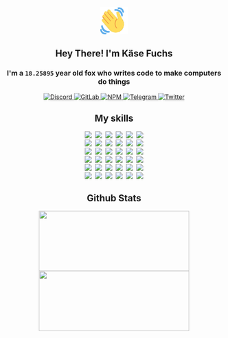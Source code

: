 <div><p align=center><img src=./resources/images/wave.gif width=64px height=64px></p><h2 align=center>Hey There! I'm Käse Fuchs</h2><h3 align=center>I'm a <code>18.25895</code> year old fox who writes code to make computers do things</h3><p align=center><a href=https://discord.com/users/507526681125322772><img alt=Discord src="https://img.shields.io/badge/Discord-5865F2?logo=discord&logoColor=white&style=flat-square#df1c176d34213c9638dac4273a67cb19"> </a><a href=https://gitlab.com/kasefuchs><img alt=GitLab src="https://img.shields.io/badge/GitLab-330F63?logo=gitlab&logoColor=white&style=flat-square#df1c176d34213c9638dac4273a67cb19"> </a><a href=https://npmjs.com/~kasefuchs><img alt=NPM src="https://img.shields.io/badge/NPM-CB3837?logo=npm&logoColor=white&style=flat-square#df1c176d34213c9638dac4273a67cb19"> </a><a href=https://t.me/kasefuchs><img alt=Telegram src="https://img.shields.io/badge/Telegram-2CA5E0?logo=telegram&logoColor=white&style=flat-square#df1c176d34213c9638dac4273a67cb19"> </a><a href=https://twitter.com/kasefuchs><img alt=Twitter src="https://img.shields.io/badge/Twitter-1DA1F2?logo=twitter&logoColor=white&style=flat-square#df1c176d34213c9638dac4273a67cb19"></a></p><h2 align=center>My skills</h2><p align=center><a href=https://aws.amazon.com/ ><picture><source srcset="https://skillicons.dev/icons?i=aws&theme=dark#df1c176d34213c9638dac4273a67cb19" media="(prefers-color-scheme: dark)"><source srcset="https://skillicons.dev/icons?i=aws&theme=light#df1c176d34213c9638dac4273a67cb19" media="(prefers-color-scheme: light), (prefers-color-scheme: no-preference)"><img src="https://skillicons.dev/icons?i=aws&theme=light#df1c176d34213c9638dac4273a67cb19"></picture></a>&nbsp;&nbsp;<a href=https://en.wikipedia.org/wiki/Bash_(Unix_shell)><picture><source srcset="https://skillicons.dev/icons?i=bash&theme=dark#df1c176d34213c9638dac4273a67cb19" media="(prefers-color-scheme: dark)"><source srcset="https://skillicons.dev/icons?i=bash&theme=light#df1c176d34213c9638dac4273a67cb19" media="(prefers-color-scheme: light), (prefers-color-scheme: no-preference)"><img src="https://skillicons.dev/icons?i=bash&theme=light#df1c176d34213c9638dac4273a67cb19"></picture></a>&nbsp;&nbsp;<a href=https://discord.com/developers/docs><picture><source srcset="https://skillicons.dev/icons?i=bots&theme=dark#df1c176d34213c9638dac4273a67cb19" media="(prefers-color-scheme: dark)"><source srcset="https://skillicons.dev/icons?i=bots&theme=light#df1c176d34213c9638dac4273a67cb19" media="(prefers-color-scheme: light), (prefers-color-scheme: no-preference)"><img src="https://skillicons.dev/icons?i=bots&theme=light#df1c176d34213c9638dac4273a67cb19"></picture></a>&nbsp;&nbsp;<a href=https://www.cloudflare.com/ ><picture><source srcset="https://skillicons.dev/icons?i=cloudflare&theme=dark#df1c176d34213c9638dac4273a67cb19" media="(prefers-color-scheme: dark)"><source srcset="https://skillicons.dev/icons?i=cloudflare&theme=light#df1c176d34213c9638dac4273a67cb19" media="(prefers-color-scheme: light), (prefers-color-scheme: no-preference)"><img src="https://skillicons.dev/icons?i=cloudflare&theme=light#df1c176d34213c9638dac4273a67cb19"></picture></a>&nbsp;&nbsp;<a href=https://en.wikipedia.org/wiki/CSS><picture><source srcset="https://skillicons.dev/icons?i=css&theme=dark#df1c176d34213c9638dac4273a67cb19" media="(prefers-color-scheme: dark)"><source srcset="https://skillicons.dev/icons?i=css&theme=light#df1c176d34213c9638dac4273a67cb19" media="(prefers-color-scheme: light), (prefers-color-scheme: no-preference)"><img src="https://skillicons.dev/icons?i=css&theme=light#df1c176d34213c9638dac4273a67cb19"></picture></a>&nbsp;&nbsp;<a href=https://www.docker.com/ ><picture><source srcset="https://skillicons.dev/icons?i=docker&theme=dark#df1c176d34213c9638dac4273a67cb19" media="(prefers-color-scheme: dark)"><source srcset="https://skillicons.dev/icons?i=docker&theme=light#df1c176d34213c9638dac4273a67cb19" media="(prefers-color-scheme: light), (prefers-color-scheme: no-preference)"><img src="https://skillicons.dev/icons?i=docker&theme=light#df1c176d34213c9638dac4273a67cb19"></picture></a><br><a href=https://www.electronjs.org/ ><picture><source srcset="https://skillicons.dev/icons?i=electron&theme=dark#df1c176d34213c9638dac4273a67cb19" media="(prefers-color-scheme: dark)"><source srcset="https://skillicons.dev/icons?i=electron&theme=light#df1c176d34213c9638dac4273a67cb19" media="(prefers-color-scheme: light), (prefers-color-scheme: no-preference)"><img src="https://skillicons.dev/icons?i=electron&theme=light#df1c176d34213c9638dac4273a67cb19"></picture></a>&nbsp;&nbsp;<a href=https://expressjs.com/ ><picture><source srcset="https://skillicons.dev/icons?i=express&theme=dark#df1c176d34213c9638dac4273a67cb19" media="(prefers-color-scheme: dark)"><source srcset="https://skillicons.dev/icons?i=express&theme=light#df1c176d34213c9638dac4273a67cb19" media="(prefers-color-scheme: light), (prefers-color-scheme: no-preference)"><img src="https://skillicons.dev/icons?i=express&theme=light#df1c176d34213c9638dac4273a67cb19"></picture></a>&nbsp;&nbsp;<a href=https://www.figma.com/ ><picture><source srcset="https://skillicons.dev/icons?i=figma&theme=dark#df1c176d34213c9638dac4273a67cb19" media="(prefers-color-scheme: dark)"><source srcset="https://skillicons.dev/icons?i=figma&theme=light#df1c176d34213c9638dac4273a67cb19" media="(prefers-color-scheme: light), (prefers-color-scheme: no-preference)"><img src="https://skillicons.dev/icons?i=figma&theme=light#df1c176d34213c9638dac4273a67cb19"></picture></a>&nbsp;&nbsp;<a href=https://firebase.google.com/ ><picture><source srcset="https://skillicons.dev/icons?i=firebase&theme=dark#df1c176d34213c9638dac4273a67cb19" media="(prefers-color-scheme: dark)"><source srcset="https://skillicons.dev/icons?i=firebase&theme=light#df1c176d34213c9638dac4273a67cb19" media="(prefers-color-scheme: light), (prefers-color-scheme: no-preference)"><img src="https://skillicons.dev/icons?i=firebase&theme=light#df1c176d34213c9638dac4273a67cb19"></picture></a>&nbsp;&nbsp;<a href=https://flask.palletsprojects.com/ ><picture><source srcset="https://skillicons.dev/icons?i=flask&theme=dark#df1c176d34213c9638dac4273a67cb19" media="(prefers-color-scheme: dark)"><source srcset="https://skillicons.dev/icons?i=flask&theme=light#df1c176d34213c9638dac4273a67cb19" media="(prefers-color-scheme: light), (prefers-color-scheme: no-preference)"><img src="https://skillicons.dev/icons?i=flask&theme=light#df1c176d34213c9638dac4273a67cb19"></picture></a>&nbsp;&nbsp;<a href=https://cloud.google.com/ ><picture><source srcset="https://skillicons.dev/icons?i=gcp&theme=dark#df1c176d34213c9638dac4273a67cb19" media="(prefers-color-scheme: dark)"><source srcset="https://skillicons.dev/icons?i=gcp&theme=light#df1c176d34213c9638dac4273a67cb19" media="(prefers-color-scheme: light), (prefers-color-scheme: no-preference)"><img src="https://skillicons.dev/icons?i=gcp&theme=light#df1c176d34213c9638dac4273a67cb19"></picture></a><br><a href=https://git-scm.com/ ><picture><source srcset="https://skillicons.dev/icons?i=git&theme=dark#df1c176d34213c9638dac4273a67cb19" media="(prefers-color-scheme: dark)"><source srcset="https://skillicons.dev/icons?i=git&theme=light#df1c176d34213c9638dac4273a67cb19" media="(prefers-color-scheme: light), (prefers-color-scheme: no-preference)"><img src="https://skillicons.dev/icons?i=git&theme=light#df1c176d34213c9638dac4273a67cb19"></picture></a>&nbsp;&nbsp;<a href=https://github.com/ ><picture><source srcset="https://skillicons.dev/icons?i=github&theme=dark#df1c176d34213c9638dac4273a67cb19" media="(prefers-color-scheme: dark)"><source srcset="https://skillicons.dev/icons?i=github&theme=light#df1c176d34213c9638dac4273a67cb19" media="(prefers-color-scheme: light), (prefers-color-scheme: no-preference)"><img src="https://skillicons.dev/icons?i=github&theme=light#df1c176d34213c9638dac4273a67cb19"></picture></a>&nbsp;&nbsp;<a href=https://gitlab.com/ ><picture><source srcset="https://skillicons.dev/icons?i=gitlab&theme=dark#df1c176d34213c9638dac4273a67cb19" media="(prefers-color-scheme: dark)"><source srcset="https://skillicons.dev/icons?i=gitlab&theme=light#df1c176d34213c9638dac4273a67cb19" media="(prefers-color-scheme: light), (prefers-color-scheme: no-preference)"><img src="https://skillicons.dev/icons?i=gitlab&theme=light#df1c176d34213c9638dac4273a67cb19"></picture></a>&nbsp;&nbsp;<a href=https://www.heroku.com/ ><picture><source srcset="https://skillicons.dev/icons?i=heroku&theme=dark#df1c176d34213c9638dac4273a67cb19" media="(prefers-color-scheme: dark)"><source srcset="https://skillicons.dev/icons?i=heroku&theme=light#df1c176d34213c9638dac4273a67cb19" media="(prefers-color-scheme: light), (prefers-color-scheme: no-preference)"><img src="https://skillicons.dev/icons?i=heroku&theme=light#df1c176d34213c9638dac4273a67cb19"></picture></a>&nbsp;&nbsp;<a href=https://en.wikipedia.org/wiki/HTML><picture><source srcset="https://skillicons.dev/icons?i=html&theme=dark#df1c176d34213c9638dac4273a67cb19" media="(prefers-color-scheme: dark)"><source srcset="https://skillicons.dev/icons?i=html&theme=light#df1c176d34213c9638dac4273a67cb19" media="(prefers-color-scheme: light), (prefers-color-scheme: no-preference)"><img src="https://skillicons.dev/icons?i=html&theme=light#df1c176d34213c9638dac4273a67cb19"></picture></a>&nbsp;&nbsp;<a href=https://en.wikipedia.org/wiki/JavaScript><picture><source srcset="https://skillicons.dev/icons?i=js&theme=dark#df1c176d34213c9638dac4273a67cb19" media="(prefers-color-scheme: dark)"><source srcset="https://skillicons.dev/icons?i=js&theme=light#df1c176d34213c9638dac4273a67cb19" media="(prefers-color-scheme: light), (prefers-color-scheme: no-preference)"><img src="https://skillicons.dev/icons?i=js&theme=light#df1c176d34213c9638dac4273a67cb19"></picture></a><br><a href=https://en.wikipedia.org/wiki/Linux><picture><source srcset="https://skillicons.dev/icons?i=linux&theme=dark#df1c176d34213c9638dac4273a67cb19" media="(prefers-color-scheme: dark)"><source srcset="https://skillicons.dev/icons?i=linux&theme=light#df1c176d34213c9638dac4273a67cb19" media="(prefers-color-scheme: light), (prefers-color-scheme: no-preference)"><img src="https://skillicons.dev/icons?i=linux&theme=light#df1c176d34213c9638dac4273a67cb19"></picture></a>&nbsp;&nbsp;<a href=https://mui.com/ ><picture><source srcset="https://skillicons.dev/icons?i=materialui&theme=dark#df1c176d34213c9638dac4273a67cb19" media="(prefers-color-scheme: dark)"><source srcset="https://skillicons.dev/icons?i=materialui&theme=light#df1c176d34213c9638dac4273a67cb19" media="(prefers-color-scheme: light), (prefers-color-scheme: no-preference)"><img src="https://skillicons.dev/icons?i=materialui&theme=light#df1c176d34213c9638dac4273a67cb19"></picture></a>&nbsp;&nbsp;<a href=https://en.wikipedia.org/wiki/Markdown><picture><source srcset="https://skillicons.dev/icons?i=md&theme=dark#df1c176d34213c9638dac4273a67cb19" media="(prefers-color-scheme: dark)"><source srcset="https://skillicons.dev/icons?i=md&theme=light#df1c176d34213c9638dac4273a67cb19" media="(prefers-color-scheme: light), (prefers-color-scheme: no-preference)"><img src="https://skillicons.dev/icons?i=md&theme=light#df1c176d34213c9638dac4273a67cb19"></picture></a>&nbsp;&nbsp;<a href=https://www.mongodb.com/ ><picture><source srcset="https://skillicons.dev/icons?i=mongodb&theme=dark#df1c176d34213c9638dac4273a67cb19" media="(prefers-color-scheme: dark)"><source srcset="https://skillicons.dev/icons?i=mongodb&theme=light#df1c176d34213c9638dac4273a67cb19" media="(prefers-color-scheme: light), (prefers-color-scheme: no-preference)"><img src="https://skillicons.dev/icons?i=mongodb&theme=light#df1c176d34213c9638dac4273a67cb19"></picture></a>&nbsp;&nbsp;<a href=https://www.mysql.com/ ><picture><source srcset="https://skillicons.dev/icons?i=mysql&theme=dark#df1c176d34213c9638dac4273a67cb19" media="(prefers-color-scheme: dark)"><source srcset="https://skillicons.dev/icons?i=mysql&theme=light#df1c176d34213c9638dac4273a67cb19" media="(prefers-color-scheme: light), (prefers-color-scheme: no-preference)"><img src="https://skillicons.dev/icons?i=mysql&theme=light#df1c176d34213c9638dac4273a67cb19"></picture></a>&nbsp;&nbsp;<a href=https://nextjs.org/ ><picture><source srcset="https://skillicons.dev/icons?i=nextjs&theme=dark#df1c176d34213c9638dac4273a67cb19" media="(prefers-color-scheme: dark)"><source srcset="https://skillicons.dev/icons?i=nextjs&theme=light#df1c176d34213c9638dac4273a67cb19" media="(prefers-color-scheme: light), (prefers-color-scheme: no-preference)"><img src="https://skillicons.dev/icons?i=nextjs&theme=light#df1c176d34213c9638dac4273a67cb19"></picture></a><br><a href=https://nodejs.org/en/ ><picture><source srcset="https://skillicons.dev/icons?i=nodejs&theme=dark#df1c176d34213c9638dac4273a67cb19" media="(prefers-color-scheme: dark)"><source srcset="https://skillicons.dev/icons?i=nodejs&theme=light#df1c176d34213c9638dac4273a67cb19" media="(prefers-color-scheme: light), (prefers-color-scheme: no-preference)"><img src="https://skillicons.dev/icons?i=nodejs&theme=light#df1c176d34213c9638dac4273a67cb19"></picture></a>&nbsp;&nbsp;<a href=https://www.postgresql.org/ ><picture><source srcset="https://skillicons.dev/icons?i=postgres&theme=dark#df1c176d34213c9638dac4273a67cb19" media="(prefers-color-scheme: dark)"><source srcset="https://skillicons.dev/icons?i=postgres&theme=light#df1c176d34213c9638dac4273a67cb19" media="(prefers-color-scheme: light), (prefers-color-scheme: no-preference)"><img src="https://skillicons.dev/icons?i=postgres&theme=light#df1c176d34213c9638dac4273a67cb19"></picture></a>&nbsp;&nbsp;<a href=https://learn.microsoft.com/en-us/powershell/ ><picture><source srcset="https://skillicons.dev/icons?i=powershell&theme=dark#df1c176d34213c9638dac4273a67cb19" media="(prefers-color-scheme: dark)"><source srcset="https://skillicons.dev/icons?i=powershell&theme=light#df1c176d34213c9638dac4273a67cb19" media="(prefers-color-scheme: light), (prefers-color-scheme: no-preference)"><img src="https://skillicons.dev/icons?i=powershell&theme=light#df1c176d34213c9638dac4273a67cb19"></picture></a>&nbsp;&nbsp;<a href=https://www.python.org/ ><picture><source srcset="https://skillicons.dev/icons?i=py&theme=dark#df1c176d34213c9638dac4273a67cb19" media="(prefers-color-scheme: dark)"><source srcset="https://skillicons.dev/icons?i=py&theme=light#df1c176d34213c9638dac4273a67cb19" media="(prefers-color-scheme: light), (prefers-color-scheme: no-preference)"><img src="https://skillicons.dev/icons?i=py&theme=light#df1c176d34213c9638dac4273a67cb19"></picture></a>&nbsp;&nbsp;<a href=https://www.raspberrypi.org/ ><picture><source srcset="https://skillicons.dev/icons?i=raspberrypi&theme=dark#df1c176d34213c9638dac4273a67cb19" media="(prefers-color-scheme: dark)"><source srcset="https://skillicons.dev/icons?i=raspberrypi&theme=light#df1c176d34213c9638dac4273a67cb19" media="(prefers-color-scheme: light), (prefers-color-scheme: no-preference)"><img src="https://skillicons.dev/icons?i=raspberrypi&theme=light#df1c176d34213c9638dac4273a67cb19"></picture></a>&nbsp;&nbsp;<a href=https://reactjs.org/ ><picture><source srcset="https://skillicons.dev/icons?i=react&theme=dark#df1c176d34213c9638dac4273a67cb19" media="(prefers-color-scheme: dark)"><source srcset="https://skillicons.dev/icons?i=react&theme=light#df1c176d34213c9638dac4273a67cb19" media="(prefers-color-scheme: light), (prefers-color-scheme: no-preference)"><img src="https://skillicons.dev/icons?i=react&theme=light#df1c176d34213c9638dac4273a67cb19"></picture></a><br><a href=https://redux.js.org/ ><picture><source srcset="https://skillicons.dev/icons?i=redux&theme=dark#df1c176d34213c9638dac4273a67cb19" media="(prefers-color-scheme: dark)"><source srcset="https://skillicons.dev/icons?i=redux&theme=light#df1c176d34213c9638dac4273a67cb19" media="(prefers-color-scheme: light), (prefers-color-scheme: no-preference)"><img src="https://skillicons.dev/icons?i=redux&theme=light#df1c176d34213c9638dac4273a67cb19"></picture></a>&nbsp;&nbsp;<a href=https://en.wikipedia.org/wiki/Regular_expression><picture><source srcset="https://skillicons.dev/icons?i=regex&theme=dark#df1c176d34213c9638dac4273a67cb19" media="(prefers-color-scheme: dark)"><source srcset="https://skillicons.dev/icons?i=regex&theme=light#df1c176d34213c9638dac4273a67cb19" media="(prefers-color-scheme: light), (prefers-color-scheme: no-preference)"><img src="https://skillicons.dev/icons?i=regex&theme=light#df1c176d34213c9638dac4273a67cb19"></picture></a>&nbsp;&nbsp;<a href=https://en.wikipedia.org/wiki/Sass_(stylesheet_language)><picture><source srcset="https://skillicons.dev/icons?i=sass&theme=dark#df1c176d34213c9638dac4273a67cb19" media="(prefers-color-scheme: dark)"><source srcset="https://skillicons.dev/icons?i=sass&theme=light#df1c176d34213c9638dac4273a67cb19" media="(prefers-color-scheme: light), (prefers-color-scheme: no-preference)"><img src="https://skillicons.dev/icons?i=sass&theme=light#df1c176d34213c9638dac4273a67cb19"></picture></a>&nbsp;&nbsp;<a href=https://www.typescriptlang.org/ ><picture><source srcset="https://skillicons.dev/icons?i=ts&theme=dark#df1c176d34213c9638dac4273a67cb19" media="(prefers-color-scheme: dark)"><source srcset="https://skillicons.dev/icons?i=ts&theme=light#df1c176d34213c9638dac4273a67cb19" media="(prefers-color-scheme: light), (prefers-color-scheme: no-preference)"><img src="https://skillicons.dev/icons?i=ts&theme=light#df1c176d34213c9638dac4273a67cb19"></picture></a>&nbsp;&nbsp;<a href=https://unity.com/ ><picture><source srcset="https://skillicons.dev/icons?i=unity&theme=dark#df1c176d34213c9638dac4273a67cb19" media="(prefers-color-scheme: dark)"><source srcset="https://skillicons.dev/icons?i=unity&theme=light#df1c176d34213c9638dac4273a67cb19" media="(prefers-color-scheme: light), (prefers-color-scheme: no-preference)"><img src="https://skillicons.dev/icons?i=unity&theme=light#df1c176d34213c9638dac4273a67cb19"></picture></a>&nbsp;&nbsp;<a href=https://workers.cloudflare.com/ ><picture><source srcset="https://skillicons.dev/icons?i=workers&theme=dark#df1c176d34213c9638dac4273a67cb19" media="(prefers-color-scheme: dark)"><source srcset="https://skillicons.dev/icons?i=workers&theme=light#df1c176d34213c9638dac4273a67cb19" media="(prefers-color-scheme: light), (prefers-color-scheme: no-preference)"><img src="https://skillicons.dev/icons?i=workers&theme=light#df1c176d34213c9638dac4273a67cb19"></picture></a><br></p><h2 align=center>Github Stats</h2><p align=center><picture><source srcset="https://github-readme-stats-kasefuchs.vercel.app/api/?count_private=true&hide_border=true&hide_rank=true&line_height=20&hide_title=true&username=Kasefuchs&theme=dark#df1c176d34213c9638dac4273a67cb19" media="(prefers-color-scheme: dark)"><source srcset="https://github-readme-stats-kasefuchs.vercel.app/api/?count_private=true&hide_border=true&hide_rank=true&line_height=20&hide_title=true&username=Kasefuchs&theme=light#df1c176d34213c9638dac4273a67cb19" media="(prefers-color-scheme: light), (prefers-color-scheme: no-preference)"><img align=middle width=350 height=140 src="https://github-readme-stats-kasefuchs.vercel.app/api/?count_private=true&hide_border=true&hide_rank=true&line_height=20&hide_title=true&username=Kasefuchs&theme=light#df1c176d34213c9638dac4273a67cb19"></picture><picture><source srcset="https://github-readme-stats-kasefuchs.vercel.app/api/top-langs/?count_private=true&hide_border=true&layout=compact&username=Kasefuchs&theme=dark#df1c176d34213c9638dac4273a67cb19" media="(prefers-color-scheme: dark)"><source srcset="https://github-readme-stats-kasefuchs.vercel.app/api/top-langs/?count_private=true&hide_border=true&layout=compact&username=Kasefuchs&theme=light#df1c176d34213c9638dac4273a67cb19" media="(prefers-color-scheme: light), (prefers-color-scheme: no-preference)"><img align=middle width=350 height=140 src="https://github-readme-stats-kasefuchs.vercel.app/api/top-langs/?count_private=true&hide_border=true&layout=compact&username=Kasefuchs&theme=light#df1c176d34213c9638dac4273a67cb19"></picture></p><img src="https://hit.yhype.me/github/profile?user_id=64592097#df1c176d34213c9638dac4273a67cb19" alt=""></div>